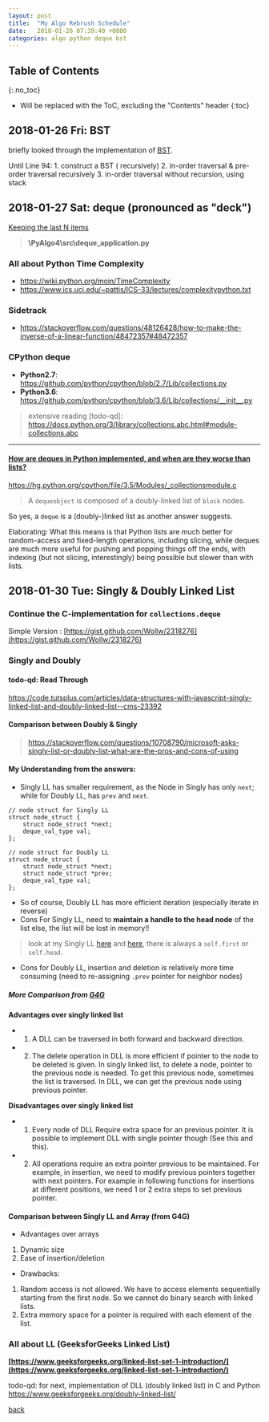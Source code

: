 ```yaml
---
layout: post
title:  "My Algo Rebrush Schedule"
date:   2018-01-26 07:39:40 +0800
categories: algo python deque bst 
---
```


## Table of Contents

{:.no_toc}

* Will be replaced with the ToC, excluding the "Contents" header
{:toc}


## 2018-01-26 Fri: BST

briefly looked through the implementation of [BST](https://github.com/qd452/Algorithm4/blob/master/PyAlgo4/src/bst.py).

Until Line 94:
    1. construct a BST ( recursively)
    2. in-order traversal & pre-order traversal recursively
    3. in-order traversal without recursion, using stack

## 2018-01-27 Sat: deque (pronounced as "deck")

[Keeping the last N items](http://chimera.labs.oreilly.com/books/1230000000393/ch01.html#_problem_3)

> **\PyAlgo4\src\deque_application.py**

### All about Python Time Complexity

* https://wiki.python.org/moin/TimeComplexity
* https://www.ics.uci.edu/~pattis/ICS-33/lectures/complexitypython.txt


### Sidetrack

* https://stackoverflow.com/questions/48126428/how-to-make-the-inverse-of-a-linear-function/48472357#48472357


### CPython deque

* **Python2.7**: https://github.com/python/cpython/blob/2.7/Lib/collections.py
* **Python3.6**: https://github.com/python/cpython/blob/3.6/Lib/collections/__init__.py

> extensive reading [todo-qd]: https://docs.python.org/3/library/collections.abc.html#module-collections.abc

---

#### **[How are deques in Python implemented, and when are they worse than lists?](https://stackoverflow.com/questions/6256983/how-are-deques-in-python-implemented-and-when-are-they-worse-than-lists/6257048#6257048)**


https://hg.python.org/cpython/file/3.5/Modules/_collectionsmodule.c

> A `dequeobject` is composed of a doubly-linked list of `block` nodes.

So yes, a `deque` is a (doubly-)linked list as another answer suggests.

Elaborating: What this means is that Python lists are much better for random-access and fixed-length operations, including slicing, while deques are much more useful for pushing and popping things off the ends, with indexing (but not slicing, interestingly) being possible but slower than with lists.


## 2018-01-30 Tue: Singly & Doubly Linked List

### Continue the C-implementation for `collections.deque`

Simple Version : [https://gist.github.com/Wollw/2318276](https://gist.github.com/Wollw/2318276)

### Singly and Doubly

#### todo-qd: Read Through

https://code.tutsplus.com/articles/data-structures-with-javascript-singly-linked-list-and-doubly-linked-list--cms-23392

#### Comparison between Doubly & Singly

> https://stackoverflow.com/questions/10708790/microsoft-asks-singly-list-or-doubly-list-what-are-the-pros-and-cons-of-using

#### My Understanding from the answers:

- Singly LL has smaller requirement, as the Node in Singly has only `next`; while for Doubly LL, has `prev` and `next`.
```
// node struct for Singly LL
struct node_struct {
    struct node_struct *next;
    deque_val_type val;
};

// node struct for Doubly LL
struct node_struct {
    struct node_struct *next;
    struct node_struct *prev;
    deque_val_type val;
};
```
- So of course, Doubly LL has more efficient iteration (especially iterate in reverse)
- Cons For Singly LL, need to **maintain a handle to the head node** of the list else, the list will be lost in memory!!
> look at my Singly LL [here](https://github.com/qd452/Algorithm4/blob/master/PyAlgo4/src/Stack_LinkedList.py) and [here](https://github.com/qd452/Algorithm4/blob/master/PyAlgo4/src/Queue_LinkedList.py), there is always a `self.first` or `self.head`.
- Cons for Doubly LL, insertion and deletion is relatively more time consuming (need to re-assigning `.prev` pointer for neighbor nodes)

##### More Comparison from [G4G](https://www.geeksforgeeks.org/doubly-linked-list/)

**Advantages over singly linked list**
- 1) A DLL can be traversed in both forward and backward direction.
- 2) The delete operation in DLL is more efficient if pointer to the node to be deleted is given.
In singly linked list, to delete a node, pointer to the previous node is needed. To get this previous node, sometimes the list is traversed. In DLL, we can get the previous node using previous pointer.

**Disadvantages over singly linked list**
- 1) Every node of DLL Require extra space for an previous pointer. It is possible to implement DLL with single pointer though (See this and this).
- 2) All operations require an extra pointer previous to be maintained. For example, in insertion, we need to modify previous pointers together with next pointers. For example in following functions for insertions at different positions, we need 1 or 2 extra steps to set previous pointer.

#### Comparison between Singly LL and Array (from G4G)
- Advantages over arrays
1) Dynamic size
2) Ease of insertion/deletion

- Drawbacks:
1) Random access is not allowed. We have to access elements sequentially starting from the first node. So we cannot do binary search with linked lists.
2) Extra memory space for a pointer is required with each element of the list.


### All about LL (GeeksforGeeks Linked List)

**[https://www.geeksforgeeks.org/linked-list-set-1-introduction/](https://www.geeksforgeeks.org/linked-list-set-1-introduction/)**

todo-qd: for next, implementation of DLL (doubly linked list) in C and Python
https://www.geeksforgeeks.org/doubly-linked-list/







[back](../)
